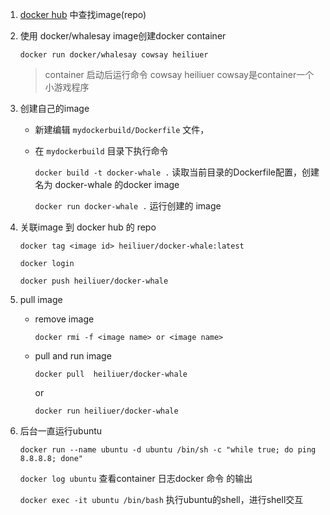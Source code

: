 1. [docker hub](https://hub.docker.com/) 中查找image(repo)
    
2. 使用 docker/whalesay image创建docker container

    `docker run docker/whalesay cowsay heiliuer`
    
    > container 启动后运行命令 cowsay heiliuer cowsay是container一个小游戏程序
        
3. 创建自己的image
    
    - 新建编辑 `mydockerbuild/Dockerfile` 文件，
    
    - 在 `mydockerbuild` 目录下执行命令
    
        `docker build -t docker-whale .` 读取当前目录的Dockerfile配置，创建名为 docker-whale 的docker image
        
        `docker run docker-whale .` 运行创建的 image

4. 关联image 到 docker hub 的 repo

    `docker tag <image id> heiliuer/docker-whale:latest`
    
    `docker login`
    
    `docker push heiliuer/docker-whale`
    
5. pull image
    
    - remove image
        
        `docker rmi -f <image name> or <image name>`
        
    - pull and run image
    
        `docker pull  heiliuer/docker-whale`
        
        or
        
        `docker run heiliuer/docker-whale`
        
6. 后台一直运行ubuntu

    `docker run --name ubuntu -d ubuntu /bin/sh -c "while true; do ping 8.8.8.8; done"`
    
    `docker log ubuntu` 查看container 日志docker 命令 的输出
    
    `docker exec -it ubuntu /bin/bash` 执行ubuntu的shell，进行shell交互